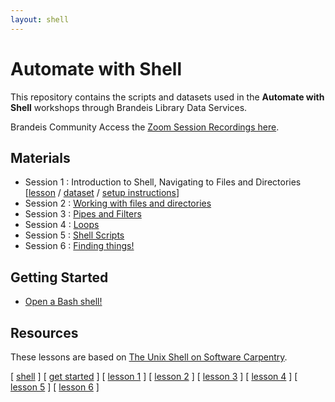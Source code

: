 ```yaml
---
layout: shell
---
```


# Automate with Shell

This repository contains the scripts and datasets used in the **Automate with Shell** workshops through Brandeis Library Data Services.

Brandeis Community Access the [Zoom Session Recordings here](https://docs.google.com/document/d/1-kjo4I40Ovu0-DXxMi9sfps7VhQmY-JF_lPx9cc9cM4/edit?usp=sharing).

## Materials
- Session 1 :  Introduction to Shell, Navigating to Files and Directories [[lesson](/shell/shell-1/) / [dataset](https://github.com/DeisData/unix-shell/blob/master/data-shell.zip) / [setup instructions](/shell/shell-start/)]
- Session 2 :  [Working with files and directories](/shell/shell-2/)
- Session 3 :  [Pipes and Filters](/shell/shell-3/)
- Session 4 :  [Loops](/shell/shell-4/)
- Session 5 :  [Shell Scripts](/shell/shell-5/)
- Session 6 :  [Finding things!](/shell/shell-6/)

## Getting Started  
- [Open a Bash shell!](shell-start.html)

## Resources
These lessons are based on [The Unix Shell on Software Carpentry](http://swcarpentry.github.io/shell-novice/).


<span class="lesson">
    [ <a href="/shell">shell</a> ]
    [ <a href="/shell/shell-start/">get started</a> ]
    [ <a href="/shell/shell-1"> lesson 1</a> ]
    [ <a href="/shell/shell-2"> lesson 2</a> ]
    [ <a href="/shell/shell-3"> lesson 3</a> ]
    [ <a href="/shell/shell-4"> lesson 4</a> ]
    [ <a href="/shell/shell-5"> lesson 5</a> ]
    [ <a href="/shell/shell-6"> lesson 6</a> ]
    
</span>


